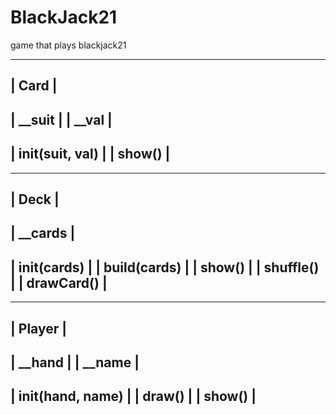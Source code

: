 # BlackJack21
game that plays blackjack21

----------------------------------------
|               Card                   |
----------------------------------------
| __suit                               |
| __val                                |
----------------------------------------
| __init__(suit, val)                  |
| show()                               |
----------------------------------------

----------------------------------------
|                Deck                  |
----------------------------------------
| __cards                              |
----------------------------------------
| __init__(cards)                      |
| build(cards)                         |
| show()                               |
| shuffle()                            |
| drawCard()                           |
----------------------------------------

----------------------------------------
|               Player                 |
----------------------------------------
| __hand                               |
| __name                               |
----------------------------------------
| __init__(hand, name)                 |
| draw()                           |
| show()                     |
----------------------------------------

